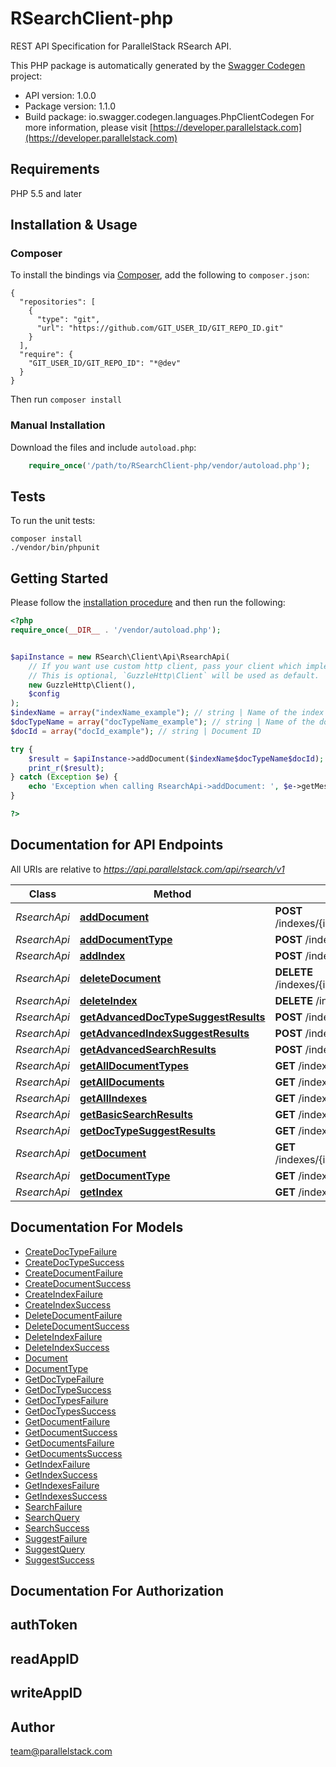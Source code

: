 # RSearchClient-php
REST API Specification for ParallelStack RSearch API.

This PHP package is automatically generated by the [Swagger Codegen](https://github.com/swagger-api/swagger-codegen) project:

- API version: 1.0.0
- Package version: 1.1.0
- Build package: io.swagger.codegen.languages.PhpClientCodegen
For more information, please visit [https://developer.parallelstack.com](https://developer.parallelstack.com)

## Requirements

PHP 5.5 and later

## Installation & Usage
### Composer

To install the bindings via [Composer](http://getcomposer.org/), add the following to `composer.json`:

```
{
  "repositories": [
    {
      "type": "git",
      "url": "https://github.com/GIT_USER_ID/GIT_REPO_ID.git"
    }
  ],
  "require": {
    "GIT_USER_ID/GIT_REPO_ID": "*@dev"
  }
}
```

Then run `composer install`

### Manual Installation

Download the files and include `autoload.php`:

```php
    require_once('/path/to/RSearchClient-php/vendor/autoload.php');
```

## Tests

To run the unit tests:

```
composer install
./vendor/bin/phpunit
```

## Getting Started

Please follow the [installation procedure](#installation--usage) and then run the following:

```php
<?php
require_once(__DIR__ . '/vendor/autoload.php');


$apiInstance = new RSearch\Client\Api\RsearchApi(
    // If you want use custom http client, pass your client which implements `GuzzleHttp\ClientInterface`.
    // This is optional, `GuzzleHttp\Client` will be used as default.
    new GuzzleHttp\Client(),
    $config
);
$indexName = array("indexName_example"); // string | Name of the index
$docTypeName = array("docTypeName_example"); // string | Name of the document_type
$docId = array("docId_example"); // string | Document ID

try {
    $result = $apiInstance->addDocument($indexName$docTypeName$docId);
    print_r($result);
} catch (Exception $e) {
    echo 'Exception when calling RsearchApi->addDocument: ', $e->getMessage(), PHP_EOL;
}

?>
```

## Documentation for API Endpoints

All URIs are relative to *https://api.parallelstack.com/api/rsearch/v1*

Class | Method | HTTP request | Description
------------ | ------------- | ------------- | -------------
*RsearchApi* | [**addDocument**](docs/Api/RsearchApi.md#adddocument) | **POST** /indexes/{index_name}/document_types/{doc_type_name}/documents/{doc_id} | 
*RsearchApi* | [**addDocumentType**](docs/Api/RsearchApi.md#adddocumenttype) | **POST** /indexes/{index_name}/document_types/{doc_type_name} | 
*RsearchApi* | [**addIndex**](docs/Api/RsearchApi.md#addindex) | **POST** /indexes/{index_name} | 
*RsearchApi* | [**deleteDocument**](docs/Api/RsearchApi.md#deletedocument) | **DELETE** /indexes/{index_name}/document_types/{doc_type_name}/documents/{doc_id} | 
*RsearchApi* | [**deleteIndex**](docs/Api/RsearchApi.md#deleteindex) | **DELETE** /indexes/{index_name} | 
*RsearchApi* | [**getAdvancedDocTypeSuggestResults**](docs/Api/RsearchApi.md#getadvanceddoctypesuggestresults) | **POST** /indexes/{index_name}/document_types/{doc_type_name}/suggest | 
*RsearchApi* | [**getAdvancedIndexSuggestResults**](docs/Api/RsearchApi.md#getadvancedindexsuggestresults) | **POST** /indexes/{index_name}/suggest | 
*RsearchApi* | [**getAdvancedSearchResults**](docs/Api/RsearchApi.md#getadvancedsearchresults) | **POST** /indexes/{index_name}/document_types/{doc_type_name}/search | 
*RsearchApi* | [**getAllDocumentTypes**](docs/Api/RsearchApi.md#getalldocumenttypes) | **GET** /indexes/{index_name}/document_types | 
*RsearchApi* | [**getAllDocuments**](docs/Api/RsearchApi.md#getalldocuments) | **GET** /indexes/{index_name}/document_types/{doc_type_name}/documents | 
*RsearchApi* | [**getAllIndexes**](docs/Api/RsearchApi.md#getallindexes) | **GET** /indexes | 
*RsearchApi* | [**getBasicSearchResults**](docs/Api/RsearchApi.md#getbasicsearchresults) | **GET** /indexes/{index_name}/search | 
*RsearchApi* | [**getDocTypeSuggestResults**](docs/Api/RsearchApi.md#getdoctypesuggestresults) | **GET** /indexes/{index_name}/document_types/{doc_type_name}/suggest | 
*RsearchApi* | [**getDocument**](docs/Api/RsearchApi.md#getdocument) | **GET** /indexes/{index_name}/document_types/{doc_type_name}/documents/{doc_id} | 
*RsearchApi* | [**getDocumentType**](docs/Api/RsearchApi.md#getdocumenttype) | **GET** /indexes/{index_name}/document_types/{doc_type_name} | 
*RsearchApi* | [**getIndex**](docs/Api/RsearchApi.md#getindex) | **GET** /indexes/{index_name} | 


## Documentation For Models

 - [CreateDocTypeFailure](docs/Model/CreateDocTypeFailure.md)
 - [CreateDocTypeSuccess](docs/Model/CreateDocTypeSuccess.md)
 - [CreateDocumentFailure](docs/Model/CreateDocumentFailure.md)
 - [CreateDocumentSuccess](docs/Model/CreateDocumentSuccess.md)
 - [CreateIndexFailure](docs/Model/CreateIndexFailure.md)
 - [CreateIndexSuccess](docs/Model/CreateIndexSuccess.md)
 - [DeleteDocumentFailure](docs/Model/DeleteDocumentFailure.md)
 - [DeleteDocumentSuccess](docs/Model/DeleteDocumentSuccess.md)
 - [DeleteIndexFailure](docs/Model/DeleteIndexFailure.md)
 - [DeleteIndexSuccess](docs/Model/DeleteIndexSuccess.md)
 - [Document](docs/Model/Document.md)
 - [DocumentType](docs/Model/DocumentType.md)
 - [GetDocTypeFailure](docs/Model/GetDocTypeFailure.md)
 - [GetDocTypeSuccess](docs/Model/GetDocTypeSuccess.md)
 - [GetDocTypesFailure](docs/Model/GetDocTypesFailure.md)
 - [GetDocTypesSuccess](docs/Model/GetDocTypesSuccess.md)
 - [GetDocumentFailure](docs/Model/GetDocumentFailure.md)
 - [GetDocumentSuccess](docs/Model/GetDocumentSuccess.md)
 - [GetDocumentsFailure](docs/Model/GetDocumentsFailure.md)
 - [GetDocumentsSuccess](docs/Model/GetDocumentsSuccess.md)
 - [GetIndexFailure](docs/Model/GetIndexFailure.md)
 - [GetIndexSuccess](docs/Model/GetIndexSuccess.md)
 - [GetIndexesFailure](docs/Model/GetIndexesFailure.md)
 - [GetIndexesSuccess](docs/Model/GetIndexesSuccess.md)
 - [SearchFailure](docs/Model/SearchFailure.md)
 - [SearchQuery](docs/Model/SearchQuery.md)
 - [SearchSuccess](docs/Model/SearchSuccess.md)
 - [SuggestFailure](docs/Model/SuggestFailure.md)
 - [SuggestQuery](docs/Model/SuggestQuery.md)
 - [SuggestSuccess](docs/Model/SuggestSuccess.md)


## Documentation For Authorization


## authToken


## readAppID


## writeAppID



## Author

team@parallelstack.com


